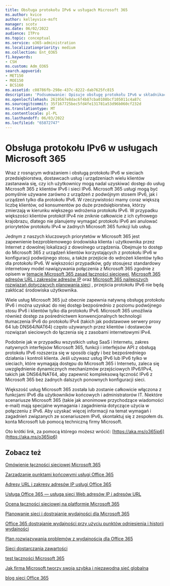 ```yaml
---
title: Obsługa protokołu IPv6 w usługach Microsoft 365
ms.author: kvice
author: kelleyvice-msft
manager: scotv
ms.date: 06/02/2022
audience: ITPro
ms.topic: conceptual
ms.service: o365-administration
ms.localizationpriority: medium
ms.collection: Ent_O365
f1.keywords:
- CSH
ms.custom: Adm_O365
search.appverid:
- MET150
- MOE150
- BCS160
ms.assetid: c08786fb-298e-437c-8222-dab7625fc815
description: 'Podsumowanie: Opisuje obsługę protokołu IPv6 w składnikach Microsoft 365 i w ofertach Microsoft 365 dla instytucji rządowych.'
ms.openlocfilehash: 2619567e8dac6f4b87cba0108bcf105011c4a87c
ms.sourcegitcommit: 35f167725bec5fd4fe131781a53d96b060cf232d
ms.translationtype: MT
ms.contentlocale: pl-PL
ms.lasthandoff: 06/03/2022
ms.locfileid: "65872747"
---
```

# <a name="ipv6-support-in-microsoft-365-services"></a>Obsługa protokołu IPv6 w usługach Microsoft 365

Wraz z rosnącym wdrażaniem i obsługą protokołu IPv6 w sieciach przedsiębiorstwa, dostawcach usług i urządzeniach wielu klientów zastanawia się, czy ich użytkownicy mogą nadal uzyskiwać dostęp do usług Microsoft 365 z klientów IPv6 i sieci IPv6. Microsoft 365 usługi mogą być pomyślnie używane zarówno z urządzeń z podwójnym stosem IPv6, jak i urządzeń tylko dla protokołu IPv6. W rzeczywistości mamy coraz większą liczbę klientów, od konsumentów po duże przedsiębiorstwa, którzy zmierzają w kierunku większego wdrożenia protokołu IPv6. W przypadku większości klientów protokół IPv4 nie zniknie całkowicie z ich cyfrowego krajobrazu, dlatego nie planujemy wymagać protokołu IPv6 ani anulować priorytetów protokołu IPv4 w żadnych Microsoft 365 funkcji lub usług.

Jednym z naszych kluczowych priorytetów w Microsoft 365 jest zapewnienie bezproblemowego środowiska klienta i użytkownika przez Internet z dowolnej lokalizacji z dowolnego urządzenia. Obejmuje to dostęp do Microsoft 365 z urządzeń klientów korzystających z protokołu IPv6 w konfiguracji podwójnego stosu, a także przejście do wdrożeń klientów tylko dla protokołu IPv6. W większości przypadków, gdy stosujesz standardowy internetowy model nawiązywania połączenia z Microsoft 365 zgodnie z opisem w [temacie Microsoft 365 zasad łączności sieciowej](microsoft-365-network-connectivity-principles.md), [Microsoft 365 adresów URL i zakresów adresów IP](urls-and-ip-address-ranges.md) oraz [Microsoft 365 najlepszych rozwiązań dotyczących planowania sieci](network-and-migration-planning.md#best-practices-for-network-planning-and-improving-migration-performance-for-office-365) , przejścia protokołu IPv6 nie będą zakłócać środowiska użytkownika.

Wiele usług Microsoft 365 już obecnie zapewnia natywną obsługę protokołu IPv6 i można uzyskać do niej dostęp bezpośrednio z poziomu podwójnego stosu IPv6 i klientów tylko dla protokołu IPv6. Microsoft 365 umożliwia również dostęp za pośrednictwem konwencjonalnych technologii tłumaczenia IPv6 do protokołu IPv4 (takich jak podstawowe serwery proxy 64 lub DNS64/NAT64) często używanych przez klientów i dostawców rozwiązań sieciowych do łączenia się z zasobami internetowymi IPv4.

Podobnie jak w przypadku wszystkich usług SaaS i Internetu, zakres natywnych interfejsów Microsoft 365, funkcji i interfejsów API z obsługą protokołu IPv6 rozszerza się w sposób ciągły i bez bezpośredniego działania i kontroli klienta. Jeśli używasz usług IPv6 lub IPv6 tylko w sieciach, które wymagają dostępu do Microsoft 365 i Internetu, zaleca się uwzględnienie dynamicznych mechanizmów przejściowych IPv6/IPv4, takich jak DNS64/NAT64, aby zapewnić kompleksową łączność IPv6 z Microsoft 365 bez żadnych dalszych ponownych konfiguracji sieci.

Większość usług Microsoft 365 została lub zostanie całkowicie włączona z funkcjami IPv6 dla użytkowników końcowych i administratorów IT. Niektóre scenariusze Microsoft 365 (takie jak anonimowe przychodzące wiadomości e-mail) mają specjalne wymagania i zagadnienia dotyczące użycia w połączeniu z IPv6. Aby uzyskać więcej informacji na temat wymagań i zagadnień związanych ze scenariuszem IPv6, skontaktuj się z zespołem ds. konta Microsoft lub pomocą techniczną firmy Microsoft.

Oto krótki link, za pomocą którego możesz wrócić: [https://aka.ms/o365ip6](https://aka.ms/o365ip6)

## <a name="see-also"></a>Zobacz też

[Omówienie łączności sieciowej Microsoft 365](microsoft-365-networking-overview.md)

[Zarządzanie punktami końcowymi usługi Office 365](managing-office-365-endpoints.md)

[Adresy URL i zakresy adresów IP usługi Office 365](urls-and-ip-address-ranges.md)

[Usługa Office 365 — usługa sieci Web adresów IP i adresów URL](microsoft-365-ip-web-service.md)

[Ocena łączności sieciowej na platformie Microsoft 365](assessing-network-connectivity.md)

[Planowanie sieci i dostrajanie wydajności dla Microsoft 365](network-planning-and-performance.md)

[Office 365 dostrajanie wydajności przy użyciu punktów odniesienia i historii wydajności](performance-tuning-using-baselines-and-history.md)

[Plan rozwiązywania problemów z wydajnością dla Office 365](performance-troubleshooting-plan.md)

[Sieci dostarczania zawartości](content-delivery-networks.md)

[test łączności Microsoft 365](https://aka.ms/netonboard)

[Jak firma Microsoft tworzy swoją szybką i niezawodną sieć globalną](https://azure.microsoft.com/blog/how-microsoft-builds-its-fast-and-reliable-global-network/)

[blog sieci Office 365](https://techcommunity.microsoft.com/t5/Office-365-Networking/bd-p/Office365Networking)
